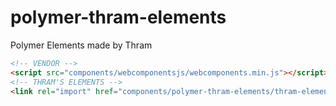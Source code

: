 polymer-thram-elements
======================

Polymer Elements made by Thram

```html
<!-- VENDOR -->
<script src="components/webcomponentsjs/webcomponents.min.js"></script>
<!-- THRAM'S ELEMENTS -->
<link rel="import" href="components/polymer-thram-elements/thram-elements.html">
```